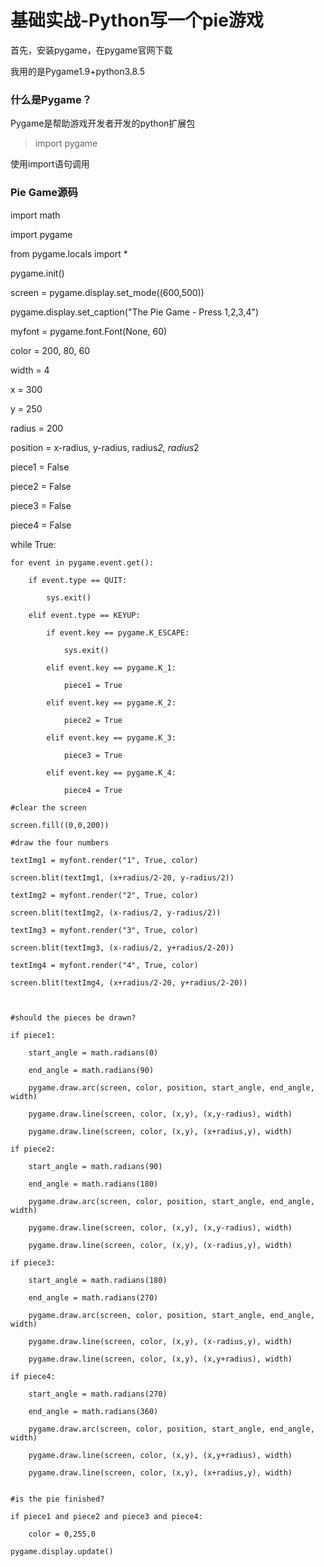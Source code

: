 # 基础实战-Python写一个pie游戏
首先，安装pygame，在pygame官网下载

我用的是Pygame1.9+python3.8.5

### 什么是Pygame？
Pygame是帮助游戏开发者开发的python扩展包

> import pygame

使用import语句调用

### Pie Game源码

import math

import pygame

from pygame.locals import *

pygame.init()

screen = pygame.display.set_mode((600,500))

pygame.display.set_caption("The Pie Game - Press 1,2,3,4")

myfont = pygame.font.Font(None, 60)


color = 200, 80, 60

width = 4

x = 300

y = 250

radius = 200

position = x-radius, y-radius, radius*2, radius*2


piece1 = False

piece2 = False

piece3 = False

piece4 = False


while True:

    for event in pygame.event.get():
    
        if event.type == QUIT:
        
            sys.exit()
            
        elif event.type == KEYUP:
        
            if event.key == pygame.K_ESCAPE:

                sys.exit()
                
            elif event.key == pygame.K_1:
            
                piece1 = True
                
            elif event.key == pygame.K_2:
            
                piece2 = True
                
            elif event.key == pygame.K_3:
            
                piece3 = True
                
            elif event.key == pygame.K_4:
            
                piece4 = True
                
    #clear the screen
    
    screen.fill((0,0,200))
    
    #draw the four numbers
    
    textImg1 = myfont.render("1", True, color)
    
    screen.blit(textImg1, (x+radius/2-20, y-radius/2))
    
    textImg2 = myfont.render("2", True, color)
    
    screen.blit(textImg2, (x-radius/2, y-radius/2))
    
    textImg3 = myfont.render("3", True, color)
    
    screen.blit(textImg3, (x-radius/2, y+radius/2-20))
    
    textImg4 = myfont.render("4", True, color)
    
    screen.blit(textImg4, (x+radius/2-20, y+radius/2-20))
    


    #should the pieces be drawn?
    
    if piece1:
    
        start_angle = math.radians(0)
        
        end_angle = math.radians(90)
        
        pygame.draw.arc(screen, color, position, start_angle, end_angle, width)
        
        pygame.draw.line(screen, color, (x,y), (x,y-radius), width)
        
        pygame.draw.line(screen, color, (x,y), (x+radius,y), width)
        
    if piece2:
    
        start_angle = math.radians(90)
        
        end_angle = math.radians(180)
        
        pygame.draw.arc(screen, color, position, start_angle, end_angle, width)
        
        pygame.draw.line(screen, color, (x,y), (x,y-radius), width)
        
        pygame.draw.line(screen, color, (x,y), (x-radius,y), width)
        
    if piece3:
    
        start_angle = math.radians(180)
        
        end_angle = math.radians(270)
        
        pygame.draw.arc(screen, color, position, start_angle, end_angle, width)
        
        pygame.draw.line(screen, color, (x,y), (x-radius,y), width)
        
        pygame.draw.line(screen, color, (x,y), (x,y+radius), width)
        
    if piece4:
    
        start_angle = math.radians(270)
        
        end_angle = math.radians(360)
        
        pygame.draw.arc(screen, color, position, start_angle, end_angle, width)
        
        pygame.draw.line(screen, color, (x,y), (x,y+radius), width)
        
        pygame.draw.line(screen, color, (x,y), (x+radius,y), width)
        
        
    #is the pie finished?
    
    if piece1 and piece2 and piece3 and piece4:
    
        color = 0,255,0

    pygame.display.update()

